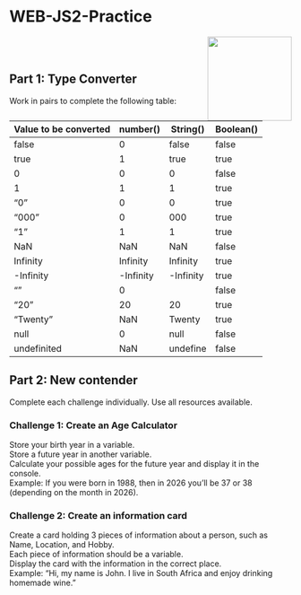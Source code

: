 # WEB-JS2-Practice

<img align="right" width="150" height="150" src="https://media-exp1.licdn.com/dms/image/C4E0BAQF7BYCCZt5epw/company-logo_200_200/0?e=2159024400&v=beta&t=qUAFP9bUgBEEXGVQYpUXW1J_OiP8e0r4rFBpqp8OrxA">


 <br/>
 <br/>


## Part 1: Type Converter

Work in pairs to complete the following table:

| Value to be converted | number() | String() | Boolean() |
|-----------------------|----------|----------|-----------|
| false                 |    0     |  false   |   false   |
| true                  |    1     |  true    |   true    |
| 0                     |    0     |    0     |   false   |
| 1                     |    1     |    1     |   true    |
| “0”                   |    0     |    0     |   true    |
| “000”                 |    0     |   000    |   true    |
| “1”                   |    1     |    1     |   true    |
| NaN                   |   NaN    |   NaN    |  false    |
| Infinity              | Infinity | Infinity |   true    |
| -Infinity             |-Infinity |-Infinity |   true    |
| “”                    |    0     |          |   false   |
| “20”                  |    20    |    20    |   true    |
| “Twenty”              |   NaN    | Twenty   |   true    |
| null                  |    0     |   null   |   false   |
| undefinited           |   NaN    | undefine |   false   |


## Part 2:  New contender

Complete each challenge individually. Use all resources available. 

### Challenge 1: Create an Age Calculator

Store your birth year in a variable.<br>
Store a future year in another variable. <br>
Calculate your possible ages for the future year and display it in the console. <br>
Example: If you were born in 1988, then in 2026 you’ll be 37 or 38 (depending on the month in 2026).



### Challenge 2: Create an information card

Create a card holding 3 pieces of information about a person, such as Name, Location, and Hobby.<br>
Each piece of information should be a variable.<br>
Display the card with the information in the correct place.<br>
Example: “Hi, my name is John. I live in South Africa and enjoy drinking homemade wine.”<br>

